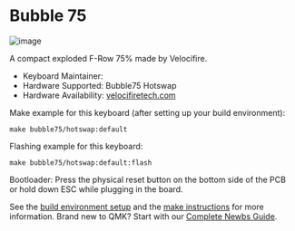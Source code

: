 # Bubble 75

![image](https://user-images.githubusercontent.com/31980883/198159649-718a85f7-5d49-47b6-a46e-fa8c656d27c3.png)


A compact exploded F-Row 75% made by Velocifire.

* Keyboard Maintainer:
* Hardware Supported: Bubble75 Hotswap
* Hardware Availability: [velocifiretech.com](https://www.velocifiretech.com/collections/keyboards/products/bubble-75-premium-keyboard-kit?variant=39743137939574)

Make example for this keyboard (after setting up your build environment):

    make bubble75/hotswap:default

Flashing example for this keyboard:

    make bubble75/hotswap:default:flash
    
Bootloader: Press the physical reset button on the bottom side of the PCB or hold down ESC while plugging in the board.
    
See the [build environment setup](https://docs.qmk.fm/#/getting_started_build_tools) and the [make instructions](https://docs.qmk.fm/#/getting_started_make_guide) for more information. Brand new to QMK? Start with our [Complete Newbs Guide](https://docs.qmk.fm/#/newbs).
